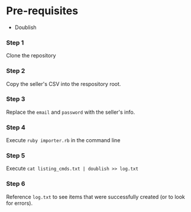 # Pre-requisites
- Doublish

### Step 1
Clone the repository

### Step 2
Copy the seller's CSV into the respository root.

### Step 3
Replace the `email` and `password` with the seller's info.

### Step 4
Execute `ruby importer.rb` in the command line

### Step 5
Execute `cat listing_cmds.txt | doublish >> log.txt`

### Step 6
Reference `log.txt` to see items that were successfully created (or to look for errors).

